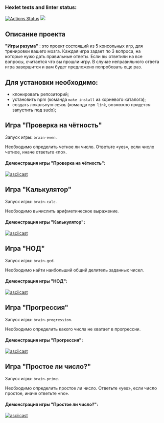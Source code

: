### Hexlet tests and linter status:

[![Actions Status](https://github.com/lagiska/frontend-project-44/actions/workflows/hexlet-check.yml/badge.svg)](https://github.com/lagiska/frontend-project-44/actions)
<a href="https://codeclimate.com/github/lagiska/frontend-project-44/maintainability"><img src="https://api.codeclimate.com/v1/badges/ae27b53cd82aae899096/maintainability" /></a>

## Описание проекта

__"Игры разума"__ : это проект состоящий из 5 консольных игр, для тренировки вашего мозга. Каждая игра задает по 3 вопроса, на которые нужо дать правильные ответы. Если вы ответили на все вопросы, считается что вы прошли игру. В случае неправильного ответа игра завершится и вам будет предложено попробовать еще раз.

## Для установки необходимо:
- клонировать репозиторий;
- установить npm (команда `make install` из корневого каталога);
- создать локальную связь (команда `npm link`, возможно придется запустить под sudo);

## Игра "Проверка на чётность"
Запуск игры: `brain-even`.

Необходимо определить четное ли число. Ответьте «yes», если число четное, иначе ответьте «no».

#### Демонстрация игры "Проверка на чётность":

[![asciicast](https://asciinema.org/a/NWYM7AEqS1xJKD0Ffl9Nt5Uxj.svg)](https://asciinema.org/a/NWYM7AEqS1xJKD0Ffl9Nt5Uxj)

## Игра "Калькулятор"
Запуск игры: `brain-calc`.

Необходимо вычислить арифметическое выражение.

#### Демонстрация игры "Калькулятор":

[![asciicast](https://asciinema.org/a/SzWxsowQtLVhZ2AWWklHaHLdV.svg)](https://asciinema.org/a/SzWxsowQtLVhZ2AWWklHaHLdV)

## Игра "НОД"
Запуск игры: `brain-gcd`.

Необходимо найти наибольший общий делитель заданных чисел.

#### Демонстрация игры "НОД":

[![asciicast](https://asciinema.org/a/hjzbs69SH8yg9T2d1XtEXMcnx.svg)](https://asciinema.org/a/hjzbs69SH8yg9T2d1XtEXMcnx)

## Игра "Прогрессия"
Запуск игры: `brain-progression`.

Необходимо определить какого числа не хватает в прогрессии.

#### Демонстрация игры "Прогрессия":

[![asciicast](https://asciinema.org/a/gZF3i5iNpWvZbLSVJ4b55ojmH.svg)](https://asciinema.org/a/gZF3i5iNpWvZbLSVJ4b55ojmH)

## Игра "Простое ли число?"
Запуск игры: `brain-prime`.

Необходимо определить простое ли число. Ответьте «yes», если число простое, иначе ответьте «no».

#### Демонстрация игры "Простое ли число?":

[![asciicast](https://asciinema.org/a/K7ugom0kZM3JQVQRi0z62oi4q.svg)](https://asciinema.org/a/K7ugom0kZM3JQVQRi0z62oi4q)